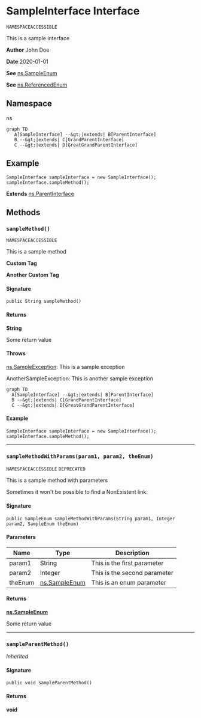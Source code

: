 # SampleInterface Interface

`NAMESPACEACCESSIBLE`

This is a sample interface

**Author** John Doe

**Date** 2020-01-01

**See** [ns.SampleEnum](../Sample-Enums/ns.SampleEnum.md)

**See** [ns.ReferencedEnum](./ns.ReferencedEnum.md)

## Namespace
ns

```mermaid
graph TD
   A[SampleInterface] --&gt;|extends| B[ParentInterface]
   B --&gt;|extends| C[GrandParentInterface]
   C --&gt;|extends| D[GreatGrandParentInterface]
```

## Example
```apex
SampleInterface sampleInterface = new SampleInterface();
sampleInterface.sampleMethod();
```

**Extends**
[ns.ParentInterface](./ns.ParentInterface.md)

## Methods
### `sampleMethod()`

`NAMESPACEACCESSIBLE`

This is a sample method

**Custom Tag** 

**Another Custom Tag** 

#### Signature
```apex
public String sampleMethod()
``` 

#### Returns
**String**

Some return value

#### Throws
[ns.SampleException](./ns.SampleException.md): This is a sample exception

AnotherSampleException: This is another sample exception

```mermaid
graph TD
  A[SampleInterface] --&gt;|extends| B[ParentInterface]
  B --&gt;|extends| C[GrandParentInterface]
  C --&gt;|extends| D[GreatGrandParentInterface]
```

#### Example
```apex
SampleInterface sampleInterface = new SampleInterface();
sampleInterface.sampleMethod();
```

---

### `sampleMethodWithParams(param1, param2, theEnum)`

`NAMESPACEACCESSIBLE`
`DEPRECATED`

This is a sample method with parameters 

Sometimes it won&#x27;t be possible to find a NonExistent link.

#### Signature
```apex
public SampleEnum sampleMethodWithParams(String param1, Integer param2, SampleEnum theEnum)
``` 

#### Parameters
| Name | Type | Description |
|------|------|-------------|
| param1 | String | This is the first parameter |
| param2 | Integer | This is the second parameter |
| theEnum | [ns.SampleEnum](../Sample-Enums/ns.SampleEnum.md) | This is an enum parameter |

#### Returns
**[ns.SampleEnum](../Sample-Enums/ns.SampleEnum.md)**

Some return value

---

### `sampleParentMethod()`

*Inherited*

#### Signature
```apex
public void sampleParentMethod()
``` 

#### Returns
**void**
